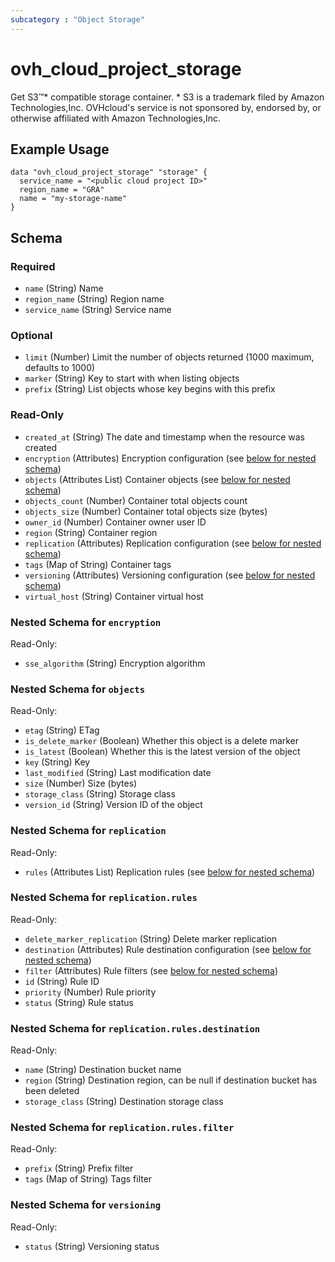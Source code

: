 ```yaml
---
subcategory : "Object Storage"
---
```


# ovh_cloud_project_storage

Get S3™* compatible storage container.
\* S3 is a trademark filed by Amazon Technologies,Inc. OVHcloud's service is not sponsored by, endorsed by, or otherwise affiliated with Amazon Technologies,Inc.

## Example Usage

```hcl
data "ovh_cloud_project_storage" "storage" {
  service_name = "<public cloud project ID>"
  region_name = "GRA"
  name = "my-storage-name"
}
```

<!-- schema generated by tfplugindocs -->
## Schema

### Required

- `name` (String) Name
- `region_name` (String) Region name
- `service_name` (String) Service name

### Optional

- `limit` (Number) Limit the number of objects returned (1000 maximum, defaults to 1000)
- `marker` (String) Key to start with when listing objects
- `prefix` (String) List objects whose key begins with this prefix

### Read-Only

- `created_at` (String) The date and timestamp when the resource was created
- `encryption` (Attributes) Encryption configuration (see [below for nested schema](#nestedatt--encryption))
- `objects` (Attributes List) Container objects (see [below for nested schema](#nestedatt--objects))
- `objects_count` (Number) Container total objects count
- `objects_size` (Number) Container total objects size (bytes)
- `owner_id` (Number) Container owner user ID
- `region` (String) Container region
- `replication` (Attributes) Replication configuration (see [below for nested schema](#nestedatt--replication))
- `tags` (Map of String) Container tags
- `versioning` (Attributes) Versioning configuration (see [below for nested schema](#nestedatt--versioning))
- `virtual_host` (String) Container virtual host

<a id="nestedatt--encryption"></a>
### Nested Schema for `encryption`

Read-Only:

- `sse_algorithm` (String) Encryption algorithm


<a id="nestedatt--objects"></a>
### Nested Schema for `objects`

Read-Only:

- `etag` (String) ETag
- `is_delete_marker` (Boolean) Whether this object is a delete marker
- `is_latest` (Boolean) Whether this is the latest version of the object
- `key` (String) Key
- `last_modified` (String) Last modification date
- `size` (Number) Size (bytes)
- `storage_class` (String) Storage class
- `version_id` (String) Version ID of the object


<a id="nestedatt--replication"></a>
### Nested Schema for `replication`

Read-Only:

- `rules` (Attributes List) Replication rules (see [below for nested schema](#nestedatt--replication--rules))

<a id="nestedatt--replication--rules"></a>
### Nested Schema for `replication.rules`

Read-Only:

- `delete_marker_replication` (String) Delete marker replication
- `destination` (Attributes) Rule destination configuration (see [below for nested schema](#nestedatt--replication--rules--destination))
- `filter` (Attributes) Rule filters (see [below for nested schema](#nestedatt--replication--rules--filter))
- `id` (String) Rule ID
- `priority` (Number) Rule priority
- `status` (String) Rule status

<a id="nestedatt--replication--rules--destination"></a>
### Nested Schema for `replication.rules.destination`

Read-Only:

- `name` (String) Destination bucket name
- `region` (String) Destination region, can be null if destination bucket has been deleted
- `storage_class` (String) Destination storage class


<a id="nestedatt--replication--rules--filter"></a>
### Nested Schema for `replication.rules.filter`

Read-Only:

- `prefix` (String) Prefix filter
- `tags` (Map of String) Tags filter

<a id="nestedatt--versioning"></a>
### Nested Schema for `versioning`

Read-Only:

- `status` (String) Versioning status
